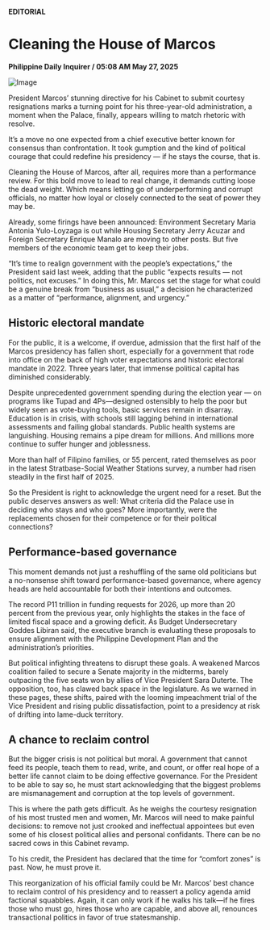 **EDITORIAL**

# Cleaning the House of Marcos

****Philippine Daily Inquirer / 05:08 AM May 27, 2025****

![Image](https://raw.githubusercontent.com/github-jl14/scrapy_api/refs/heads/main/images/editorial05272025.png)



President Marcos’ stunning directive for his Cabinet to submit courtesy resignations marks a turning point for his three-year-old administration, a moment when the Palace, finally, appears willing to match rhetoric with resolve.

It’s a move no one expected from a chief executive better known for consensus than confrontation. It took gumption and the kind of political courage that could redefine his presidency — if he stays the course, that is.

Cleaning the House of Marcos, after all, requires more than a performance review. For this bold move to lead to real change, it demands cutting loose the dead weight. Which means letting go of underperforming and corrupt officials, no matter how loyal or closely connected to the seat of power they may be.

Already, some firings have been announced: Environment Secretary Maria Antonia Yulo-Loyzaga is out while Housing Secretary Jerry Acuzar and Foreign Secretary Enrique Manalo are moving to other posts. But five members of the economic team get to keep their jobs.

“It’s time to realign government with the people’s expectations,” the President said last week, adding that the public “expects results — not politics, not excuses.” In doing this, Mr. Marcos set the stage for what could be a genuine break from “business as usual,” a decision he characterized as a matter of “performance, alignment, and urgency.”

## Historic electoral mandate

For the public, it is a welcome, if overdue, admission that the first half of the Marcos presidency has fallen short, especially for a government that rode into office on the back of high voter expectations and historic electoral mandate in 2022. Three years later, that immense political capital has diminished considerably.

Despite unprecedented government spending during the election year — on programs like Tupad and 4Ps—designed ostensibly to help the poor but widely seen as vote-buying tools, basic services remain in disarray. Education is in crisis, with schools still lagging behind in international assessments and failing global standards. Public health systems are languishing. Housing remains a pipe dream for millions. And millions more continue to suffer hunger and joblessness.

More than half of Filipino families, or 55 percent, rated themselves as poor in the latest Stratbase-Social Weather Stations survey, a number had risen steadily in the first half of 2025.

So the President is right to acknowledge the urgent need for a reset. But the public deserves answers as well: What criteria did the Palace use in deciding who stays and who goes? More importantly, were the replacements chosen for their competence or for their political connections?

## Performance-based governance

This moment demands not just a reshuffling of the same old politicians but a no-nonsense shift toward performance-based governance, where agency heads are held accountable for both their intentions and outcomes.

The record P11 trillion in funding requests for 2026, up more than 20 percent from the previous year, only highlights the stakes in the face of limited fiscal space and a growing deficit. As Budget Undersecretary Goddes Libiran said, the executive branch is evaluating these proposals to ensure alignment with the Philippine Development Plan and the administration’s priorities.

But political infighting threatens to disrupt these goals. A weakened Marcos coalition failed to secure a Senate majority in the midterms, barely outpacing the five seats won by allies of Vice President Sara Duterte. The opposition, too, has clawed back space in the legislature. As we warned in these pages, these shifts, paired with the looming impeachment trial of the Vice President and rising public dissatisfaction, point to a presidency at risk of drifting into lame-duck territory.

## A chance to reclaim control

But the bigger crisis is not political but moral. A government that cannot feed its people, teach them to read, write, and count, or offer real hope of a better life cannot claim to be doing effective governance. For the President to be able to say so, he must start acknowledging that the biggest problems are mismanagement and corruption at the top levels of government.

This is where the path gets difficult. As he weighs the courtesy resignation of his most trusted men and women, Mr. Marcos will need to make painful decisions: to remove not just crooked and ineffectual appointees but even some of his closest political allies and personal confidants. There can be no sacred cows in this Cabinet revamp.

To his credit, the President has declared that the time for “comfort zones” is past. Now, he must prove it.

This reorganization of his official family could be Mr. Marcos’ best chance to reclaim control of his presidency and to reassert a policy agenda amid factional squabbles. Again, it can only work if he walks his talk—if he fires those who must go, hires those who are capable, and above all, renounces transactional politics in favor of true statesmanship.